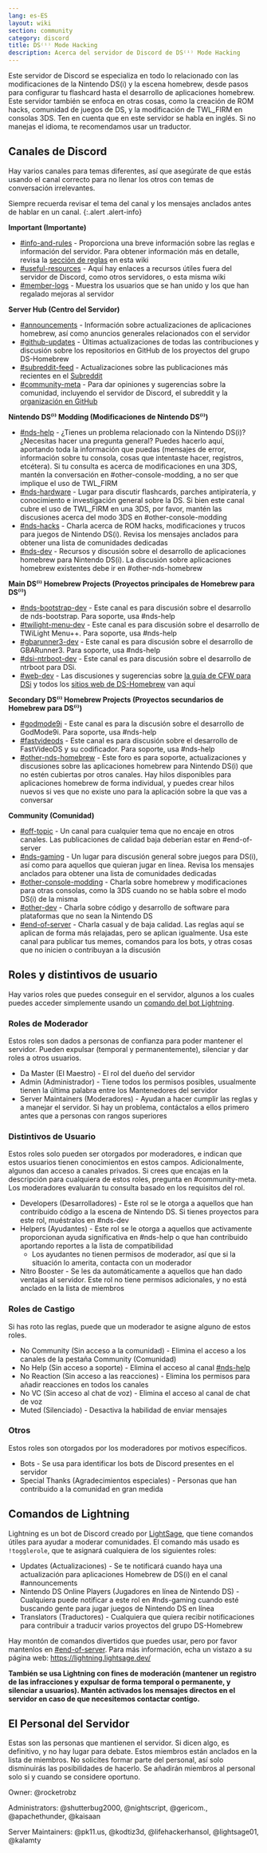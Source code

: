 ```yaml
---
lang: es-ES
layout: wiki
section: community
category: discord
title: DS⁽ⁱ⁾ Mode Hacking
description: Acerca del servidor de Discord de DS⁽ⁱ⁾ Mode Hacking
---
```


Este servidor de Discord se especializa en todo lo relacionado con las modificaciones de la Nintendo DS(i) y la escena homebrew, desde pasos para configurar tu flashcard hasta el desarrollo de aplicaciones homebrew. Este servidor también se enfoca en otras cosas, como la creación de ROM hacks, comunidad de juegos de DS, y la modificación de TWL_FIRM en consolas 3DS. Ten en cuenta que en este servidor se habla en inglés. Si no manejas el idioma, te recomendamos usar un traductor.

## Canales de Discord
Hay varios canales para temas diferentes, así que asegúrate de que estás usando el canal correcto para no llenar los otros con temas de conversación irrelevantes.

Siempre recuerda revisar el tema del canal y los mensajes anclados antes de hablar en un canal.
{:.alert .alert-info}

**Important (Importante)**
- [#info-and-rules][info-and-rules] - Proporciona una breve información sobre las reglas e información del servidor. Para obtener información más en detalle, revisa la [sección de reglas](discord-rules) en esta wiki
- [#useful-resources][useful-resources] - Aquí hay enlaces a recursos útiles fuera del servidor de Discord, como otros servidores, o esta misma wiki
- [#member-logs][member-logs] - Muestra los usuarios que se han unido y los que han regalado mejoras al servidor

**Server Hub (Centro del Servidor)**
- [#announcements][announcements] - Información sobre actualizaciones de aplicaciones homebrew, así como anuncios generales relacionados con el servidor
- [#github-updates][github-updates] - Últimas actualizaciones de todas las contribuciones y discusión sobre los repositorios en GitHub de los proyectos del grupo DS-Homebrew
- [#subreddit-feed][subreddit-feed] - Actualizaciones sobre las publicaciones más recientes en el [Subreddit](https://reddit.com/r/NDSBrew)
- [#community-meta][community-meta] - Para dar opiniones y sugerencias sobre la comunidad, incluyendo el servidor de Discord, el subreddit y la [organización en GitHub](http://github.com/DS-Homebrew)

**Nintendo DS⁽ⁱ⁾ Modding (Modificaciones de Nintendo DS⁽ⁱ⁾)**
- [#nds-help][nds-help] - ¿Tienes un problema relacionado con la Nintendo DS(i)? ¿Necesitas hacer una pregunta general? Puedes hacerlo aquí, aportando toda la información que puedas (mensajes de error, información sobre tu consola, cosas que intentaste hacer, registros, etcétera). Si tu consulta es acerca de modificaciones en una 3DS, mantén la conversación en #other-console-modding, a no ser que implique el uso de TWL_FIRM
- [#nds-hardware][nds-hardware] - Lugar para discutir flashcards, parches antipìratería, y conocimiento e investigación general sobre la DS. Si bien este canal cubre el uso de TWL_FIRM en una 3DS, por favor, mantén las discusiones acerca del modo 3DS en #other-console-modding
- [#nds-hacks][nds-hacks] - Charla acerca de ROM hacks, modificaciones y trucos para juegos de Nintendo DS(i). Revisa los mensajes anclados para obtener una lista de comunidades dedicadas
- [#nds-dev][nds-dev] - Recursos y discusión sobre el desarrollo de aplicaciones homebrew para Nintendo DS(i). La discusión sobre aplicaciones homebrew existentes debe ir en #other-nds-homebrew

**Main DS⁽ⁱ⁾ Homebrew Projects (Proyectos principales de Homebrew para DS⁽ⁱ⁾)**
- [#nds-bootstrap-dev][nds-bootstrap-dev] - Este canal es para discusión sobre el desarrollo de nds-bootstrap. Para soporte, usa #nds-help
- [#twilight-menu-dev][twilight-menu-dev] - Este canal es para discusión sobre el desarrollo de TWiLight Menu++. Para soporte, usa #nds-help
- [#gbarunner3-dev][gbarunner3-dev] - Este canal es para discusión sobre el desarrollo de GBARunner3. Para soporte, usa #nds-help
- [#dsi-ntrboot-dev][dsi-ntrboot-dev] - Este canal es para discusión sobre el desarrollo de ntrboot para DSi.
- [#web-dev][web-dev] - Las discusiones y sugerencias sobre [la guía de CFW para DSi](https://dsi.cfw.guide/) y todos los [ sitios web de DS-Homebrew](https://ds-homebrew.com/) van aquí

**Secondary DS⁽ⁱ⁾ Homebrew Projects (Proyectos secundarios de Homebrew para DS⁽ⁱ⁾)**
- [#godmode9i][godmode9i] - Este canal es para la discusión sobre el desarrollo de GodMode9i. Para soporte, usa #nds-help
- [#fastvideods][fastvideods] - Este canal es para discusión sobre el desarrollo de FastVideoDS y su codificador. Para soporte, usa #nds-help
- [#other-nds-homebrew][other-nds-homebrew] - Este foro es para soporte, actualizaciones y discusiones sobre las aplicaciones homebrew para Nintendo DS(i) que no estén cubiertas por otros canales. Hay hilos disponibles para aplicaciones homebrew de forma individual, y puedes crear hilos nuevos si ves que no existe uno para la aplicación sobre la que vas a conversar

**Community (Comunidad)**
- [#off-topic][off-topic] - Un canal para cualquier tema que no encaje en otros canales. Las publicaciones de calidad baja deberían estar en #end-of-server
- [#nds-gaming][nds-gaming] - Un lugar para discusión general sobre juegos para DS(i), así como para aquellos que quieran jugar en línea. Revisa los mensajes anclados para obtener una lista de comunidades dedicadas
- [#other-console-modding][other-console-modding] - Charla sobre homebrew y modificaciones para otras consolas, como la 3DS cuando no se habla sobre el modo DS(i) de la misma
- [#other-dev][other-dev] - Charla sobre código y desarrollo de software para plataformas que no sean la Nintendo DS
- [#end-of-server][end-of-server] - Charla casual y de baja calidad. Las reglas aquí se aplican de forma más relajadas, pero se aplican igualmente. Usa este canal para publicar tus memes, comandos para los bots, y otras cosas que no inicien o contribuyan a la discusión

## Roles y distintivos de usuario
Hay varios roles que puedes conseguir en el servidor, algunos a los cuales puedes acceder simplemente usando un [comando del bot Lightning](#lightning-commands).

### Roles de Moderador
Estos roles son dados a personas de confianza para poder mantener el servidor. Pueden expulsar (temporal y permanentemente), silenciar y dar roles a otros usuarios.

- Da Master (El Maestro) - El rol del dueño del servidor
- Admin (Administrador) - Tiene todos los permisos posibles, usualmente tienen la última palabra entre los Mantenedores del servidor
- Server Maintainers (Moderadores) - Ayudan a hacer cumplir las reglas y a manejar el servidor. Si hay un problema, contáctalos a ellos primero antes que a personas con rangos superiores

### Distintivos de Usuario
Estos roles solo pueden ser otorgados por moderadores, e indican que estos usuarios tienen conocimientos en estos campos. Adicionalmente, algunos dan acceso a canales privados. Si crees que encajas en la descripción para cualquiera de estos roles, pregunta en #community-meta. Los moderadores evaluarán tu consulta basado en los requisitos del rol.

- Developers (Desarrolladores) - Este rol se le otorga a aquellos que han contribuido código a la escena de Nintendo DS. Si tienes proyectos para este rol, muéstralos en #nds-dev
- Helpers (Ayudantes) - Este rol se le otorga a aquellos que activamente proporcionan ayuda significativa en #nds-help o que han contribuido aportando reportes a la lista de compatibilidad
    - Los ayudantes no tienen permisos de moderador, así que si la situación lo amerita, contacta con un moderador
- Nitro Booster - Se les da automáticamente a aquellos que han dado ventajas al servidor. Este rol no tiene permisos adicionales, y no está anclado en la lista de miembros

### Roles de Castigo
Si has roto las reglas, puede que un moderador te asigne alguno de estos roles.

- No Community (Sin acceso a la comunidad) - Elimina el acceso a los canales de la pestaña Community (Comunidad)
- No Help (Sin acceso a soporte) - Elimina el acceso al canal [#nds-help][nds-help]
- No Reaction (Sin acceso a las reacciones) - Elimina los permisos para añadir reacciones en todos los canales
- No VC (Sin acceso al chat de voz) - Elimina el acceso al canal de chat de voz
- Muted (Silenciado) - Desactiva la habilidad de enviar mensajes

### Otros
Estos roles son otorgados por los moderadores por motivos específicos.

- Bots - Se usa para identificar los bots de Discord presentes en el servidor
- Special Thanks (Agradecimientos especiales) - Personas que han contribuido a la comunidad en gran medida

## Comandos de Lightning
Lightning es un bot de Discord creado por [LightSage](https://github.com/LightSage), que tiene comandos útiles para ayudar a moderar comunidades. El comando más usado es `!togglerole`, que te asignará cualquiera de los siguientes roles:

- Updates (Actualizaciones) - Se te notificará cuando haya una actualización para aplicaciones Homebrew de DS(i) en el canal #announcements
- Nintendo DS Online Players (Jugadores en línea de Nintendo DS) - Cualquiera puede notificar a este rol en #nds-gaming cuando esté buscando gente para jugar juegos de Nintendo DS en línea
- Translators (Traductores) - Cualquiera que quiera recibir notificaciones para contribuir a traducir varios proyectos del grupo DS-Homebrew

Hay montón de comandos divertidos que puedes usar, pero por favor mantenlos en [#end-of-server][end-of-server]. Para más información, echa un vistazo a su página web: <https://lightning.lightsage.dev/>

**También se usa Lightning con fines de moderación (mantener un registro de las infracciones y expulsar de forma temporal o permanente, y silenciar a usuarios). Mantén activados los mensajes directos en el servidor en caso de que necesitemos contactar contigo.**

## El Personal del Servidor
Estas son las personas que mantienen el servidor. Si dicen algo, es definitivo, y no hay lugar para debate. Estos miembros están anclados en la lista de miembros. No solicites formar parte del personal, así solo disminuirás las posibilidades de hacerlo. Se añadirán miembros al personal solo si y cuando se considere oportuno.

Owner: @rocketrobz

Administrators: @shutterbug2000, @nightscript, @gericom., @apachethunder, @kaisaan

Server Maintainers: @pk11.us, @kodtiz3d, @lifehackerhansol, @lightsage01, @kalamty

<!-- Discord channel links -->
[info-and-rules]: https://discord.com/channels/283769550611152897/626620520330428436
[useful-resources]: https://discord.com/channels/283769550611152897/638041441079263283
[member-logs]: https://discord.com/channels/283769550611152897/677714673663082529

[announcements]: https://discord.com/channels/283769550611152897/283771381735489537
[github-updates]: https://discord.com/channels/283769550611152897/450065134191116290
[subreddit-feed]: https://discord.com/channels/283769550611152897/869830055377928243
[community-meta]: https://discord.com/channels/283769550611152897/715651368391671919

[nds-help]: https://discord.com/channels/283769550611152897/332961165829210117
[nds-hardware]: https://discord.com/channels/283769550611152897/547986366357700620
[nds-hacks]: https://discord.com/channels/283769550611152897/356988919738400768
[nds-dev]: https://discord.com/channels/283769550611152897/835273459339624499

[nds-bootstrap-dev]: https://discord.com/channels/283769550611152897/283769550611152897
[twilight-menu-dev]: https://discord.com/channels/283769550611152897/489307733074640926
[gbarunner3-dev]: https://discord.com/channels/283769550611152897/620310871800807466
[dsi-ntrboot-dev]: https://discord.com/channels/283769550611152897/1193678677666431097
[web-dev]: https://discord.com/channels/283769550611152897/744649302567157800

[godmode9i]: https://discord.com/channels/283769550611152897/497960894660083732
[fastvideods]: https://discord.com/channels/283769550611152897/1021121766585806989
[other-nds-homebrew]: https://discord.com/channels/283769550611152897/1025388133388394547

[off-topic]: https://discord.com/channels/283769550611152897/286686210225864725
[nds-gaming]: https://discord.com/channels/283769550611152897/668680785154408448
[other-console-modding]: https://discord.com/channels/283769550611152897/653706029736919051
[other-dev]: https://discord.com/channels/283769550611152897/1169696607294468177
[end-of-server]: https://discord.com/channels/283769550611152897/283770736215195648
